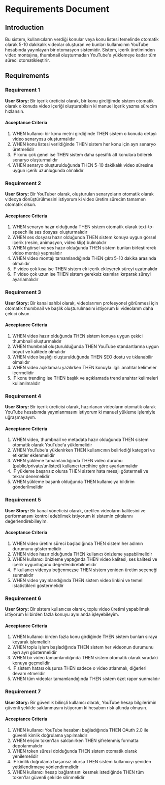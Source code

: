 # Requirements Document

## Introduction

Bu sistem, kullanıcıların verdiği konular veya konu listesi temelinde otomatik olarak 5-10 dakikalık videolar oluşturan ve bunları kullanıcının YouTube hesabında yayınlayan bir otomasyon sistemidir. Sistem, içerik üretiminden video montajına, thumbnail oluşturmadan YouTube'a yüklemeye kadar tüm süreci otomatikleştirir.

## Requirements

### Requirement 1

**User Story:** Bir içerik üreticisi olarak, bir konu girdiğimde sistem otomatik olarak o konuda video içeriği oluşturabilsin ki manuel içerik yazma sürecim hızlansın.

#### Acceptance Criteria

1. WHEN kullanıcı bir konu metni girdiğinde THEN sistem o konuda detaylı video senaryosu oluşturmalıdır
2. WHEN konu listesi verildiğinde THEN sistem her konu için ayrı senaryo üretmelidir
3. IF konu çok genel ise THEN sistem daha spesifik alt konulara bölerek senaryo oluşturmalıdır
4. WHEN senaryo oluşturulduğunda THEN 5-10 dakikalık video süresine uygun içerik uzunluğunda olmalıdır

### Requirement 2

**User Story:** Bir YouTuber olarak, oluşturulan senaryoların otomatik olarak videoya dönüştürülmesini istiyorum ki video üretim sürecim tamamen otomatik olsun.

#### Acceptance Criteria

1. WHEN senaryo hazır olduğunda THEN sistem otomatik olarak text-to-speech ile ses dosyası oluşturmalıdır
2. WHEN ses dosyası hazır olduğunda THEN sistem konuya uygun görsel içerik (resim, animasyon, video klip) bulmalıdır
3. WHEN görsel ve ses hazır olduğunda THEN sistem bunları birleştirerek video montajı yapmalıdır
4. WHEN video montajı tamamlandığında THEN çıktı 5-10 dakika arasında olmalıdır
5. IF video çok kısa ise THEN sistem ek içerik ekleyerek süreyi uzatmalıdır
6. IF video çok uzun ise THEN sistem gereksiz kısımları kırparak süreyi ayarlamalıdır

### Requirement 3

**User Story:** Bir kanal sahibi olarak, videolarımın profesyonel görünmesi için otomatik thumbnail ve başlık oluşturulmasını istiyorum ki videolarım daha çekici olsun.

#### Acceptance Criteria

1. WHEN video hazır olduğunda THEN sistem konuya uygun çekici thumbnail oluşturmalıdır
2. WHEN thumbnail oluşturulduğunda THEN YouTube standartlarına uygun boyut ve kalitede olmalıdır
3. WHEN video başlığı oluşturulduğunda THEN SEO dostu ve tıklanabilir olmalıdır
4. WHEN video açıklaması yazılırken THEN konuyla ilgili anahtar kelimeler içermelidir
5. IF konu trending ise THEN başlık ve açıklamada trend anahtar kelimeleri kullanılmalıdır

### Requirement 4

**User Story:** Bir içerik üreticisi olarak, hazırlanan videoların otomatik olarak YouTube hesabımda yayınlanmasını istiyorum ki manuel yükleme işlemiyle uğraşmayayım.

#### Acceptance Criteria

1. WHEN video, thumbnail ve metadata hazır olduğunda THEN sistem otomatik olarak YouTube'a yüklemelidir
2. WHEN YouTube'a yüklenirken THEN kullanıcının belirlediği kategori ve etiketler eklenmelidir
3. WHEN yükleme tamamlandığında THEN video durumu (public/private/unlisted) kullanıcı tercihine göre ayarlanmalıdır
4. IF yükleme başarısız olursa THEN sistem hata mesajı göstermeli ve tekrar denemelidir
5. WHEN yükleme başarılı olduğunda THEN kullanıcıya bildirim gönderilmelidir

### Requirement 5

**User Story:** Bir kanal yöneticisi olarak, üretilen videoların kalitesini ve performansını kontrol edebilmek istiyorum ki sistemin çıktılarını değerlendirebilleyim.

#### Acceptance Criteria

1. WHEN video üretim süreci başladığında THEN sistem her adımın durumunu göstermelidir
2. WHEN video hazır olduğunda THEN kullanıcı önizleme yapabilmelidir
3. WHEN kullanıcı önizleme yaptığında THEN video kalitesi, ses kalitesi ve içerik uygunluğunu değerlendirebilmelidir
4. IF kullanıcı videoyu beğenmezse THEN sistem yeniden üretim seçeneği sunmalıdır
5. WHEN video yayınlandığında THEN sistem video linkini ve temel istatistikleri göstermelidir

### Requirement 6

**User Story:** Bir sistem kullanıcısı olarak, toplu video üretimi yapabilmek istiyorum ki birden fazla konuyu aynı anda işleyebileyim.

#### Acceptance Criteria

1. WHEN kullanıcı birden fazla konu girdiğinde THEN sistem bunları sıraya koyarak işlemelidir
2. WHEN toplu işlem başladığında THEN sistem her videonun durumunu ayrı ayrı göstermelidir
3. WHEN bir video tamamlandığında THEN sistem otomatik olarak sıradaki konuya geçmelidir
4. IF sistem hatası oluşursa THEN sadece o video atlanmalı, diğerleri devam etmelidir
5. WHEN tüm videolar tamamlandığında THEN sistem özet rapor sunmalıdır

### Requirement 7

**User Story:** Bir güvenlik bilinçli kullanıcı olarak, YouTube hesap bilgilerimin güvenli şekilde saklanmasını istiyorum ki hesabım risk altında olmasın.

#### Acceptance Criteria

1. WHEN kullanıcı YouTube hesabını bağladığında THEN OAuth 2.0 ile güvenli kimlik doğrulama yapılmalıdır
2. WHEN erişim token'ları saklanırken THEN şifrelenmiş formatta depolanmalıdır
3. WHEN token süresi dolduğunda THEN sistem otomatik olarak yenilemelidir
4. IF kimlik doğrulama başarısız olursa THEN sistem kullanıcıyı yeniden yetkilendirmeye yönlendirmelidir
5. WHEN kullanıcı hesap bağlantısını kesmek istediğinde THEN tüm token'lar güvenli şekilde silinmelidir
